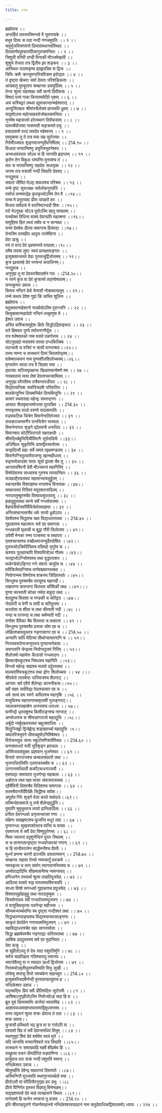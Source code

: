 ```yaml
---
title: २१४

---
```

ब्रह्मोवाच ।।  
अन्तर्हितं ततस्तस्मिन्भवे वै भूतनायके ।।  
बभूव दिव्यः स तदा नन्दी गणचमूपतिः ।। १ ।।  
चतुर्भुजस्त्रिणयनो दिव्यसंस्थानसंस्थितः ।।  
दिव्यवर्णवपूश्चारुर्दिव्यागुरुसमन्वितः ।। २ ।।  
त्रिशूली परिघी दण्डी पिनाकी मौञ्जमेखली ।।  
शुशुभे तेजता तत्र द्वितीय इव शङ्करः ।। ३ ।।  
आस्थितः पादमाकृष्य ह्याह्वयन्निव स द्विजः ।।  
त्रिभिः क्रमैः क्रान्तुमनास्त्रिविक्रम इवोद्यतः ।। ४ ।।  
तं दृष्ट्वा खेचराः सर्वा देवताः परिशङ्किताः ।।  
आख्यातुं पुरुहूताय सम्भ्रान्ताः प्रययुर्दिवम् ।। ५ ।।  
तेभ्यः श्रुत्वा सहस्राक्षः सर्वे चान्ये दिवौकसः ।।  
विषादं परमं गत्वा चिन्तामापेदिरे भृशम् ।। ६ ।।  
अयं कश्चिद्वरं लब्ध्वा ह्युमाकान्तान्महेश्वरात् ।।  
अत्यूर्जितबलः श्रीमांस्त्रैलोक्यं प्राप्स्यति ध्रुवम् ।। ७ ।।  
यादृशोऽस्य महोत्साहस्तेजोबलसमन्वितः ।।  
नूनमेष महासत्त्वो हरेत्स्थानं दिवौकसाम् ।। ८ ।।  
यावच्चैवोजसा नाकमसौ चङ्क्रमते प्रभुः ।।  
प्रसादयामो वरदं तावदेव महेश्वरम् ।। ९ ।।  
एवमुक्त्वा तु ते तत्र मया सह सुरोत्तमाः ।।  
गिरेर्मौञ्जवतः शृङ्गमाजग्मुर्देवनिर्मितम् ।। 214.१० ।।  
विधाता भगवान्विष्णुः प्रभुस्त्रिभुवनेश्वरः ।।  
अभ्यधावंस्ततः सोऽथ स हि जानाति हृद्गतम् ।। ११ ।।  
कृतेन तेन विबुधाः पश्यन्ति मुनयश्च तं ।।  
ततः स भगवान्विष्णुः सहदेवः सधातृकः ।। १२ ।।  
जगाम तत्र यत्रासौ नन्दी तिष्ठति देववत् ।।  
नन्द्युवाच ।।  
सफलं जीवितं मेऽद्य सफलश्च परिश्रमः ।। १३ ।।  
यन्मे दृष्टः सुराध्यक्षः सर्वलोकगुरुर्हरिः ।।  
पर्याप्तं तन्ममाद्येह कृतकृत्योऽस्मि तेन वै ।।१४।।  
यच्च मे प्रभुरव्यग्रः प्रीतः पापहरो हरः ।।  
विधाय पार्षदत्वं मे वरानिष्टान्ददौ शिवः ।।१५।।  
परो मेऽनुग्रहः सोऽत्र पूतोऽस्मि खलु साम्प्रतम् ।।  
यच्चोक्तं विधिना वाक्यं देवान्प्रति महात्मना ।।१६।।  
मामुद्दिश्य हितं तथ्यं तथैव च न चान्यथा ।।  
यन्मां देवर्षयः प्रीत्या समागत्य प्रियंवदाः ।।१७।।  
तेनास्मि परमप्रीत आदृतः परमेष्ठिना ।।  
देवा ऊचुः ।।  
वयं तं वरदं देवं द्रक्ष्यामस्ते वरप्रदम्।।१८।।  
तवैष तपसा तुष्टः स्वयं प्रत्यक्षताङ्गतः ।।  
इत्युक्तवन्तस्ते देवाः पुनरूचुर्द्विजोत्तमम् ।। १९।।  
कुत्र द्रक्ष्यामहे देवं भगवन्तं कपालिनम्।।  
नन्द्युवाच ।।  
अनुगृह्य तु मां देवस्तत्रैवादर्शनं गतः ।।214.२०।।  
न जाने कुत्र वा देवं कुत्रास्ते तद्गवेष्यताम्।।  
सनत्कुमार उवाच ।।  
किमत्र नन्दिनं देवो येनासौ नोक्तवान्प्रभुम् ।। २१।।  
तन्मे कथय देवेश गुह्यं किं चास्ति शूलिनः ।।  
ब्रह्मोवाच ।।  
यदुक्तवान्महेशानो नाख्येयोऽस्मि पुरान्जनि ।। २२ ।।  
किमुक्तवान्महादेवो नन्दिनं तच्छृणुष्व मे ।।  
ईश्वर उवाच ।।  
अस्ति कश्चित्समुद्देशः क्षितेः सिद्धोऽद्रिसङ्कटः ।। २३ ।।  
पारे हिमवतः पुण्ये तपोवनगणैर्युतः ।।  
तत्र श्लेष्मातको नाम वसते पन्नगोत्तमः ।। २४ ।।  
सोऽनुग्राह्यो मयावश्यं तपसा दग्धकिल्बिषः ।।  
तदभ्याशे च रुचिरं न चासौ वानराश्रयः।।२५।।  
तस्य नाम्ना च तत्स्थानं दिव्यं चिरतपोभृतम्।।  
श्लेष्मातकवनं नाम पुण्यशीलशिलोच्चयम्।।२६।।  
मृगरूपेण चरता तत्र वै त्रिदशा मया ।।  
द्रष्टव्याः सञ्जिघृतक्षन्तः खिन्नाश्चान्वेषणे मम ।। २७ ।।  
नाख्यातव्यं त्वया तेषां देवताप्सरसामिदम् ।।  
अनुगृह्य वरैस्तैश्च तत्रैवान्तरधीयत ।। २८ ।।  
विद्योतयन्दिशः सर्वास्त्रिदशैः परिवारितः ।।  
बालकेन्दुनिभं दिव्यमर्च्चितं दिव्यबिन्दुभिः ।। २९ ।।  
कामगं रथमारुह्य महेन्द्रः समरुद्गणः ।।  
आयातः शैलपृष्ठन्तमोजसा पूरयन्निव ।। 214.३० ।।  
गणावृतश्च वरदो वरुणो यादसाम्पतिः ।।  
वज्रस्फटिक चित्रेण विमानेनातितेजसा ।। ३१ ।।  
तप्तकाञ्चनवर्णेन रत्नचित्रेण भास्वता ।।  
विमानेनागतः शृङ्गे द्योतयन्वै धनाधिपः ।। ३२ ।।  
विमानशत कोटीभिरागतो यक्षराक्षसैः ।।  
श्रीमद्भिर्बहुभिर्दिव्यैर्विमानैः सूर्यसन्निभैः ।।३३।।  
अधिष्ठितः सुकृतिभिः प्रायाद्वैवस्वतोपमः ।।  
चन्द्रादित्यौ ग्रहाः सर्वे समग्रं त्वृक्षमण्डलम् ।। ३४ ।।  
विमानैरग्नितुल्याभैराजग्मुः खान्महीधरम् ।।  
रुद्रास्त्वेकादशा याताः सूर्या द्वादश चैव तु ।। ३५ ।।  
आगतावश्विनौ देवौ मौञ्जवन्तं महागिरिम् ।।  
विश्वेदेवाश्च साध्याश्च गुरुश्च तपसान्वितः ।। ३६ ।।  
सञ्छाद्यैरावतपथं सहसाभ्याययुर्द्रुतम् ।।  
स्कन्दश्चैव विशाखश्च भगवांश्च विनायकः ।।३७।।  
सम्प्राप्तस्तं गिरिवरं मयूरशतनादितम् ।।  
नारदस्तुम्बुरुश्चैव विश्वावसुपरावसू ।। ३८ ।।  
हाहाहूहूस्तथा चान्ये सर्वे गन्धर्वसत्तमाः ।।  
वैहायसैर्यानवरैर्विविधैर्वासवाज्ञया ।। ३९ ।।  
अनिलश्चानलश्चैव धर्मः सत्यो ध्रुवोऽपरः ।।  
देवर्षयश्च सिद्धाश्च यक्षा विद्याधरास्तथा ।। 214.४० ।।  
गुह्यकाश्च महात्मानः सर्व एव समागताः ।।  
गन्धकाली घृताची च बुद्धा गौरी तिलोत्तमा ।। ४१।।  
उर्वशी मेनका रम्भा पञ्चस्या च तथापरा ।।  
एताश्चान्याश्च तच्छैलमाजग्मुर्देवयोषितः ।।४२।।  
पुलस्त्योऽत्रिर्मरीचिश्च वसिष्ठो भृगुरेव च ।।  
कश्यपः पुलहश्चापि विश्वामित्रोऽथ गौतमः ।।४३।।  
भारद्वाजोऽग्निवेश्यश्च तथा वृद्धपराशरः ।।  
मार्कण्डेयोऽङ्गिरा गर्गः संवर्त्तः क्रतुरेव च ।।४४ ।।  
मरीचिर्जमदग्निश्च भार्गवश्च्यवनस्तथा ।।  
नियोगान्मम विष्णोश्च शक्रस्य त्रिदिवस्पतेः ।।४५।।  
सिन्धुश्च पुरुषश्चैव सरयूश्च महानदी।।  
ताम्रारुणा चारुभागा वितस्ता कौशिकी तथा ।।४१।।।  
पुण्या सरस्वती कोका नर्मदा बाहुदा तथा ।।  
शतद्रूश्च विपाशा च गण्डकी च सरिद्वरा ।।४७।।  
गोदावरी च वेणी च तापी च सरिदुत्तमा ।।  
करतोया स शीता च तथा चीरवती नदी ।।४८ ।।  
नन्दा च परनन्दा च तथा चर्मण्वती नदी ।।  
पर्णाशा दैविका चैव वितस्ता च तथापरा ।। ४९ ।।  
सिन्धुश्च पुरुषश्चैव प्रभासः सोम एव च ।।  
लोहितश्चाययुस्तत्र गङ्गासागर एव च ।। 214.५० ।।  
अन्यानि चापि मेदिन्यां तीर्थान्यायतनानि च ।। ५१।।  
निजस्वरूपेणाजग्मुस्तत्र पुण्यान्यनेकशः ।।  
उपागतानि चेन्द्रस्य नियोगादुत्तमं गिरिम् ।। ५२।।  
शैलोत्तमो महामेरुः कैलासो गन्धमादनः ।।  
हिमवान्हेमकूटश्च निषधश्च महागिरिः ।।५३।।  
विन्ध्यो महेन्द्रः सह्यश्च मलयो दर्दुरस्तथा ।।  
माल्यवांश्चित्रकूटश्च तथा द्रोणः शिलोच्चयः ।। ५४ ।।।  
श्रीपर्वतो लतावेष्टः पारियात्रश्च शैलराट् ।।  
आगताः सर्व एवैते शैलेन्द्राः काननौकसः।।५५।।  
सर्वे यज्ञाः सर्वविद्या वेदाश्चत्वार एव च ।।  
धर्मः सत्यं दमः स्वर्गः कपिलश्च महानृषिः ।।५६ ।।  
वासुकिश्च महाभागश्चामृताशी भुजङ्गराट्।।  
ज्वलत्फणासहस्रेण अनन्तश्च धराधरः ।। ५७।।  
फणीन्द्रो धृतराष्ट्रश्च किर्मीराङ्गश्च नागराट् ।।  
अम्भोधरश्च स श्रीमान्नागराजो महाद्युतिः ।।५८।।  
अर्बुदो न्यर्बुदबलस्तथा चक्षुःश्रवाधिपः ।।  
विद्युज्जिह्वो द्विजेह्वेन्द्र शङ्खवर्च्चा महाद्युतिः ।५।।  
ख्यातस्त्रिभुवने धीमान्नहुषोऽनिमिषेश्वरः ।।  
विरोचनसुतः सत्यः स्फुटोमणिशतैश्चितः ।। 214.६० ।।  
फणाशतधरो रूपी भूरिशृङ्ग इवाचलः ।।  
अरिमेजयसंयुक्तः प्रज्ञावान् भुजगेश्वरः ।। ६१ ।।  
विनतो नागराजश्च कम्बलाश्वतरौ तथा ।।  
भुजगाधिपतिर्वीर एलापत्रस्तथैव च ।। ६२ ।।  
उरगानामधिपती कर्कोटकधनञ्जयौ ।।  
एवमाद्याः समायाता भुजगेन्द्रा महाबलाः ।। ६३ ।।  
अहोरात्र तथा पक्षा मासाः संवत्सरास्तथा ।।  
द्यौर्मेदिनी दिशश्चैव विदिशश्च समागताः ।। ६४ ।।  
ततश्चैवागतैर्देवैर्यक्षैः सिद्धैश्च सर्वशः।।  
अपूर्यत गिरेः शृङ्गे वेला काले यथोदधेः।।६९।।  
तस्मिन्देवसमाजे तु रम्ये शैलेन्द्रमूर्द्धनि।।  
पुष्पाणि मुमुचुस्तत्र तरवो ह्यनिलार्दिताः ।। ६६ ।।  
प्रगीता देवगन्धर्वाः प्रनृत्ताप्सरसां गणाः ।।  
पक्षिणः सम्प्रहृष्टाश्च कूजन्ति मधुरं तदा ।। ६७ ।।  
पुण्यगन्धाः सुखस्पर्शास्तत्र वान्ति च वायवः ।।  
एवमागत्य ते सर्वे देवा विष्णुपुरोगमाः ।। ६८ ।।  
श्रिया ज्वलन्तं ददृशुर्नन्दिनं पुरतः स्थितम् ।।  
स च तानागतान्द्रष्ट्वा गन्धर्वाप्सरसां गणान् ।। ६९ ।।  
स हि तान्दैवराजेन सार्द्धमन्यैश्च दैवतैः ।।  
मूर्ध्ना प्रणम्य चरणौ प्राञ्जलिः प्रयतात्मवान् ।। 214.७० ।।  
सम्भ्रान्तः सहसा तेभ्यो नमस्कर्तुं प्रचक्रमे ।।  
नमस्कृत्य च तान् सर्वान् स्वागतानभिभाष्य च ।। ७१ ।।  
अर्घ्यपाद्यादिभिः शीघ्रमासनैश्च न्यमन्त्रयत् ।।  
प्रणिधानेन तस्यार्थं श्रुत्वा तत्प्रतिपूजयेत् ।। ७२ ।।  
आदित्या वसवो रुद्रा मरुतश्चाश्विनावपि ।।  
साध्या विश्वे सगन्धर्वा गुह्यकाश्च प्रपूजयेत् ।। ७३ ।।  
विश्वावसुर्हाहाहूहू तथा नारदतुम्बुरू ।।  
चित्रसेनादयः सर्वे गन्धर्वास्तमपूजयन् ।। ७४ ।।  
तं वासुकिप्रभृतयः पन्नगेन्द्रा महौजसः ।।  
सौम्यमभ्यर्च्चयन्ति स्म दृष्ट्वा नन्दीश्वरं तथा ।। ७५ ।।  
सिद्धचारणसङ्घाश्च विद्याश्चाप्सरसाङ्गणाः ।।  
सत्कृतं देवदेवेन गणास्तमभिपूजयन् ।। ७१ ।।  
यक्षविद्याधराश्चैव ग्रहाः सागरपर्वताः ।।  
सिद्धा ब्रह्मर्षयश्चैव गङ्गाद्याः सरितस्तथा ।। ७७ ।।  
आशिषः प्रददुस्तस्य सर्व एव मुदान्विता ।।  
देवा ऊचुः ।।  
स सुप्रीतोऽस्तु ते देवः सदा पशुपतिर्मुने ।। ७८ ।।  
सर्वत्र चाप्रतिहता गतिश्चास्तु तवानघ ।।  
भवान्देवैस्तु वा न स्यादत ऊर्ध्वं द्विजोत्तम ।। ७९ ।।  
निरामयोऽमृतीभूतश्चरिष्यति विभुः सुखी ।।  
लोकेषु सप्तसु विभो त्र्यम्बकेन सहाच्युत ।। 214.८० ।।  
इत्युक्तस्त्रिदशैर्नन्दी पुनस्तान्प्रत्युवाच ह ।।  
नन्दिकेश्वर उवाच ।।  
यद्भवद्भिः प्रियं सर्वैः प्रीतिमद्भिः सुरोत्तमैः ।। ८१ ।।  
आशिषाऽनुगृहीतोऽस्मि नियोज्योऽहं सदा हि वः ।।  
ब्रूत यूयं किमस्माभिः कर्त्तव्यं भवतामिह ।। ८२ ।।  
आज्ञापयध्यमाज्ञप्तस्तस्माद्विबुधसत्तमाः ।।  
तस्य तद्वचनं श्रुत्वा शक्रः प्रोवाच तं तदा ।। ८३ ।।  
शक्र उवाच।।  
कुत्रासौ प्रस्थितो भद्र कुत्र वा स गतोऽपि वा ।।  
पश्यामो विप्र तं सर्वे देवानामधिपं विभुम् ।। ८४ ।।  
स्थाणुमुग्रं शिवं देवं शर्वमेव स्वयं मुने ।।  
यदि जानासि भगवानीश्वरो यत्र तिष्ठति ।।८५।।  
तत्स्थानं नः समाख्याहि महर्षे शीघ्रमेव हि ।।  
तच्छ्रुत्वा वचनं धीमदीरितं वज्रपाणिना ।।८६।।  
प्रत्युवाच ततः शक्रं नन्दी पशुपतिं स्मरन् ।।  
नन्दिकेश्वर उवाच ।।  
श्रोतुमर्हसि देवेन्द्र यथातत्त्वं दिवस्पते ।।८७।।  
अस्मिन्गिरौ मुञ्जवति स्थाणुरभ्यर्च्चतो मया ।।  
प्रीतोऽसौ मां वरैर्दिव्यैरनुगृह्य हरः प्रभुः ।।८८  
प्रीतो विनिर्गत इतस्तं विज्ञातुं बिभेम्यहम्।।  
यद्याज्ञापयसे देवं चाहं त्वच्छासने स्थितः ।।८९।।  
मार्गयामो हि यत्नेन भगवन्तं तु वासव ।। 214.९० ।।  
इति श्रीवराहपुराणे गोकर्णमाहात्म्ये नन्दिकेश्वरवरप्रदानं नाम चतुर्दशाधिकद्विशततमोऽ ध्यायः ।। २१४ ।।